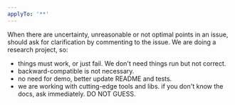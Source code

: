 ```yaml
---
applyTo: '**'
---
```

When there are uncertainty, unreasonable or not optimal points in an issue, should ask for clarification by commenting to the issue.
We are doing a research project, so:
- things must work, or just fail. We don't need things run but not correct.
- backward-compatible is not necessary.
- no need for demo, better update README and tests.
- we are working with cutting-edge tools and libs. if you don't know the docs, ask immediately. DO NOT GUESS.
